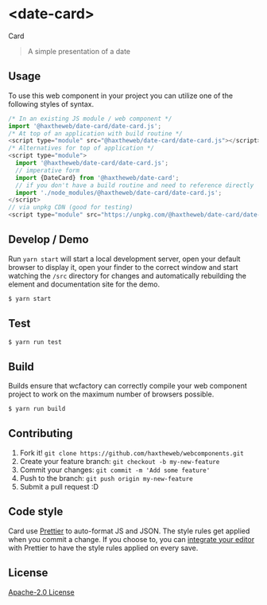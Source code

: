 # &lt;date-card&gt;

Card
> A simple presentation of a date

## Usage
To use this web component in your project you can utilize one of the following styles of syntax.

```js
/* In an existing JS module / web component */
import '@haxtheweb/date-card/date-card.js';
/* At top of an application with build routine */
<script type="module" src="@haxtheweb/date-card/date-card.js"></script>
/* Alternatives for top of application */
<script type="module">
  import '@haxtheweb/date-card/date-card.js';
  // imperative form
  import {DateCard} from '@haxtheweb/date-card';
  // if you don't have a build routine and need to reference directly
  import './node_modules/@haxtheweb/date-card/date-card.js';
</script>
// via unpkg CDN (good for testing)
<script type="module" src="https://unpkg.com/@haxtheweb/date-card/date-card.js"></script>
```

## Develop / Demo
Run `yarn start` will start a local development server, open your default browser to display it, open your finder to the correct window and start watching the `/src` directory for changes and automatically rebuilding the element and documentation site for the demo.
```bash
$ yarn start
```

## Test

```bash
$ yarn run test
```

## Build
Builds ensure that wcfactory can correctly compile your web component project to
work on the maximum number of browsers possible.
```bash
$ yarn run build
```

## Contributing

1. Fork it! `git clone https://github.com/haxtheweb/webcomponents.git`
2. Create your feature branch: `git checkout -b my-new-feature`
3. Commit your changes: `git commit -m 'Add some feature'`
4. Push to the branch: `git push origin my-new-feature`
5. Submit a pull request :D

## Code style

Card  use [Prettier][prettier] to auto-format JS and JSON.  The style rules get applied when you commit a change.  If you choose to, you can [integrate your editor][prettier-ed] with Prettier to have the style rules applied on every save.

[prettier]: https://github.com/prettier/prettier/
[prettier-ed]: https://github.com/prettier/prettier/#editor-integration
[polyserve]: https://github.com/Polymer/polyserve
[web-component-tester]: https://github.com/Polymer/web-component-tester

## License
[Apache-2.0 License](http://opensource.org/licenses/Apache-2.0)